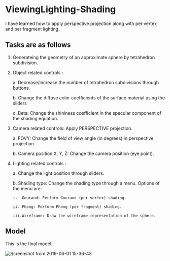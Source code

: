 # ViewingLighting-Shading

I have learned how to apply perspective projection along with per vertex and per fragment lighting.

## Tasks are as follows
1. Generateing the geometry of an approximate sphere by tetrahedron subdivision.

2. Object related controls :

    a. Decrease/increase the number of tetrahedron subdivisions through buttons.
  
    b. Change the diffuse color coefficients of the surface material using the sliders
  
    c. Beta: Change the shininess coefficient in the specular component of the shading equation.
  
3. Camera related controls: Apply PERSPECTIVE projection.

    a. FOVY: Change the field of view angle (in degrees) in perspective projection.
  
    b. Camera position X, Y, Z: Change the camera position (eye point).  
  
4. Lighting related controls :

   a. Change the light position through sliders.
  
   b. Shading type: Change the shading type through a menu. Options of the menu are:  
  
       i.  Gouraud: Perform Gouraud (per vertex) shading.
    
       ii. Phong: Perform Phong (per fragment) shading.
    
       iii.Wireframe: Draw the wireframe representation of the sphere.
    
## Model 

This is the final model.



![Screenshot from 2019-06-01 15-36-43](https://user-images.githubusercontent.com/26312757/58748560-4da8c880-8483-11e9-8563-3493f69bd89f.png)
